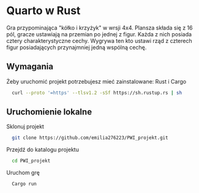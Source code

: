 # Quarto w Rust
Gra przypominająca "kółko i krzyżyk" w wrsji 4x4. Plansza składa się z 16 pól, gracze ustawiają na przemian po jednej z figur. Każda z nich posiada cztery charakterystyczne cechy. Wygrywa ten kto ustawi rząd z czterech figur posiadających przynajmniej jedną wspólną cechę.


## Wymagania
Żeby uruchomić projekt potrzebujesz mieć zainstalowane: Rust i Cargo

```bash
  curl --proto '=https' --tlsv1.2 -sSf https://sh.rustup.rs | sh
```
    
## Uruchomienie lokalne

Sklonuj projekt

```bash
  git clone https://github.com/emilia276223/PWI_projekt.git
```

Przejdź do katalogu projektu

```bash
  cd PWI_projekt
```

Uruchom grę

```bash
  Cargo run
```

